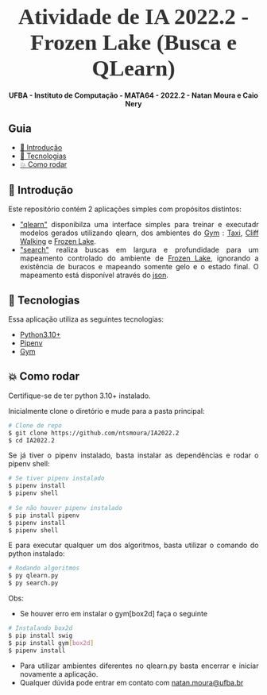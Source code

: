 
<!-- Logo -->

<h1 align="center" style="font-family: Ubuntu; font-size: 45px; color: #333; margin-bottom: 0">
  Atividade de IA 2022.2 - Frozen Lake (Busca e QLearn)
</h1>

<!-- Description -->

<h4 align="center">
	UFBA - Instituto de Computação - MATA64 - 2022.2 - Natan Moura e Caio Nery
</h4>

<!-- Summary -->

<h2>Guia</h2>

- [:book: Introdução](#book-introdução)
- [:rocket: Tecnologias](#rocket-tecnologias)
- [:boom: Como rodar](#boom-como-rodar)

<a id="doc"></a>

<div align="justify">

<a id="introdução"></a>

## :book: Introdução

Este repositório contém 2 aplicações simples com propósitos distintos:
- ["qlearn"](https://github.com/ntsmoura/IA2022.2/blob/master/qlearn.py) disponibilza uma interface simples para treinar e executadr modelos gerados utilizando qlearn, dos ambientes do [Gym](https://www.gymlibrary.dev/content/basic_usage/) : [Taxi](https://www.gymlibrary.dev/environments/toy_text/taxi/), [Cliff Walking](https://www.gymlibrary.dev/environments/toy_text/cliff_walking/) e [Frozen Lake](https://www.gymlibrary.dev/environments/toy_text/frozen_lake/).
- ["search"](https://github.com/ntsmoura/IA2022.2/blob/master/search.py) realiza buscas em largura e profundidade para um mapeamento controlado do ambiente de [Frozen Lake](https://www.gymlibrary.dev/environments/toy_text/frozen_lake/), ignorando a existência de buracos e mapeando somente gelo e o estado final. O mapeamento está disponível através do [json](https://github.com/ntsmoura/IA2022.2/blob/master/frozen_lake_mapping.json).

<a id="tecnologias"></a>

## :rocket: Tecnologias

Essa aplicação utiliza as seguintes tecnologias:

- [Python3.10+](https://www.python.org/downloads/)
- [Pipenv](https://pypi.org/project/pipenv/)
- [Gym](https://www.gymlibrary.dev/)

<a id="como-executar"></a>

## :boom: Como rodar

Certifique-se de ter python 3.10+ instalado.

Inicialmente clone o diretório e mude para a pasta principal:

```sh
# Clone de repo
$ git clone https://github.com/ntsmoura/IA2022.2
$ cd IA2022.2

```

Se já tiver o pipenv instalado, basta instalar as dependências e rodar o pipenv shell:

```sh
# Se tiver pipenv instalado
$ pipenv install
$ pipenv shell
	
# Se não houver pipenv instalado
$ pip install pipenv
$ pipenv install
$ pipenv shell
```	


E para executar qualquer um dos algoritmos, basta utilizar o comando do python instalado:

```sh
# Rodando algoritmos
$ py qlearn.py
$ py search.py
```

Obs: 
	
- Se houver erro em instalar o gym[box2d] faça o seguinte
	
```sh
# Instalando box2d
$ pip install swig
$ pip install gym[box2d]
$ pipenv install
```

- Para utilizar ambientes diferentes no qlearn.py basta encerrar e iniciar novamente a aplicação.
- Qualquer dúvida pode entrar em contato com natan.moura@ufba.br
	
</div>


